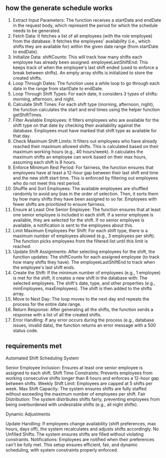 ## how the generate schedule works
1. Extract Input Parameters:
The function receives a startDate and endDate in the request body, which represent the period for which the schedule needs to be generated.
2. Fetch Data:
It fetches a list of all employees (with the role employee) from the database.
It fetches the employees' availability (i.e., which shifts they are available for) within the given date range (from startDate to endDate).
3. Initialize Data:
shiftCounts: This will track how many shifts each employee has already been assigned.
employeeLastShiftEnd: This keeps track of when the employee's last shift ended (used to enforce a break between shifts).
An empty array shifts is initialized to store the created shifts.
4. Loop Through Dates:
The function uses a while loop to go through each date in the range from startDate to endDate.
5. Loop Through Shift Types:
For each date, it considers 3 types of shifts: morning, afternoon, and night.
6. Calculate Shift Times:
For each shift type (morning, afternoon, night), the function calculates the start and end times using the helper function getShiftTimes.
7. Filter Available Employees:
It filters employees who are available for the shift type on that date by checking their availability against the database.
Employees must have marked that shift type as available for that day.
8. Check Maximum Shift Limits:
It filters out employees who have already reached their maximum allowed shifts. This is calculated based on their maximum working hours (e.g., 40 hours/week).
It calculates the maximum shifts an employee can work based on their max hours, assuming each shift is 8 hours.
9. Enforce Minimum Rest Period:
For fairness, the function ensures that employees have at least a 12-hour gap between their last shift end time and the new shift start time. This is enforced by filtering out employees who do not meet this rest period.
10. Shuffle and Sort Employees:
The available employees are shuffled randomly to avoid any bias in the order of selection.
Then, it sorts them by how many shifts they have been assigned to so far. Employees with fewer shifts are prioritized to ensure fairness.
11. Ensure at Least One Senior Employee:
The function ensures that at least one senior employee is included in each shift. If a senior employee is available, they are selected for the shift.
If no senior employee is available, a notification is sent to the employees about this.
12. Limit Maximum Employees Per Shift:
For each shift type, there is a maximum number of employees allowed (e.g., 3 employees per shift). The function picks employees from the filtered list until this limit is reached.
13. Update Shift Assignments:
After selecting employees for the shift, the function updates:
The shiftCounts for each assigned employee (to track how many shifts they have).
The employeeLastShiftEnd to track when the employee's last shift ends.
14. Create the Shift:
If the minimum number of employees (e.g., 1 employee) is met for the shift, it creates a new shift in the database with:
The selected employees.
The shift's date, type, and other properties (e.g., minEmployees, maxEmployees).
The shift is then added to the shifts array.
15. Move to Next Day:
The loop moves to the next day and repeats the process for the entire date range.
16. Return Response:
After generating all the shifts, the function sends a response with a list of all the created shifts.
17. Error Handling:
If any error occurs during the process (e.g., database issues, invalid data), the function returns an error message with a 500 status code.
  ## requirements met
  Automated Shift Scheduling System

  
Senior Employee Inclusion: Ensures at least one senior employee is assigned to each shift.
Shift Time Constraints: Prevents employees from working consecutive shifts longer than 8 hours and enforces a 12-hour gap between shifts.
Weekly Shift Limit: Employees are capped at 5 shifts per week.
Max Shift Capacity: The system ensures shifts are fully staffed without exceeding the maximum number of employees per shift.
Fair Distribution: The system distributes shifts fairly, preventing employees from being overburdened with undesirable shifts (e.g., all night shifts).

Dynamic Adjustments

Update Handling: If employees change availability (shift preferences, max hours, days off), the system recalculates and adjusts shifts accordingly.
No Unfilled Shifts: The system ensures shifts are filled without violating constraints.
Notifications: Employees are notified when their preferences can't be fully met.
This setup ensures efficient, fair, and dynamic scheduling, with system constraints properly enforced.
  
